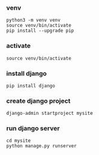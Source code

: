 ### venv

```
python3 -m venv venv
source venv/bin/activate
pip install --upgrade pip
```

### activate

```
source venv/bin/activate
```

### install django
```
pip install django

```

### create django project
```
django-admin startproject mysite
```

### run django server
```
cd mysite
python manage.py runserver
```
